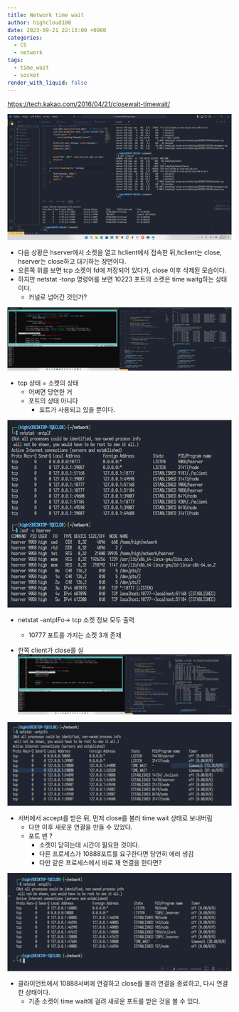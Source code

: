 ```yaml
---
title: Network time wait
author: highcloud100
date: 2023-09-21 22:13:00 +0900
categories:
  - CS
  - network
tags:
  - time_wait
  - socket
render_with_liquid: false
---
```

https://tech.kakao.com/2016/04/21/closewait-timewait/

![](/assets/img/Pasted%20image%2020230921224342.png)

- 다음 상황은 hserver에서 소켓을 열고 hclient에서 접속한 뒤,hclient는 close, hserver는 close하고 대기하는 장면이다.  
- 오른쪽 위를 보면 tcp 소켓이 fd에 저장되어 있다가, close 이후 삭제된 모습이다. 
- 하지만 netstat -tonp 명령어를 보면 10223 포트의 소켓은 time waitg하는 상태이다. 
	- 커널로 넘어간 것인가?


![](/assets/img/Pasted%20image%2020230921232821.png)

- tcp 상태 = 소켓의 상태
	- 어쩌면 당연한 거
	- 포트의 상태 아니다
		- 포트가 사용되고 있을 뿐이다.

![](/assets/img/Pasted%20image%2020230921233427.png)

-  netstat -antplFo-> tcp 소켓 정보 모두 출력
	- 10777 포트를 가지는 소켓 3개 존재

- 한쪽 client가 close를 실
![](/assets/img/Pasted%20image%2020230921233627.png)



![](/assets/img/Pasted%20image%2020230922000344.png)
- 서버에서 accept를 받은 뒤, 먼저 close를 불러 time wait 상태로 보내버림  
	- 다만 이후 새로운 연결을 만들 수 있었다.
	- 포트 밴 ? 
		- 소켓이 닫히는데 시간이 필요한 것이다. 
		- 다른 프로세스가 10888포트를 요구한다면 당연히 에러 생김
		- 다만 같은 프로세스에서 바로 재 연결을 한다면? 

![](/assets/img/Pasted%20image%2020230922093825.png)
- 클라이언트에서 10888서버에 연결하고 close를 불러 연결을 종료하고, 다시 연결한 상태이다. 
	- 기존 소켓이 time wait에 걸려 새로운 포트를 받은 것을 볼 수 있다. 
